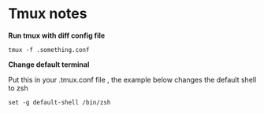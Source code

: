 
# Tmux notes 

**Run tmux with diff config file**

`tmux -f .something.conf`


**Change default terminal**

Put this in your .tmux.conf file , the example below changes the default shell to zsh  

`set -g default-shell /bin/zsh`


